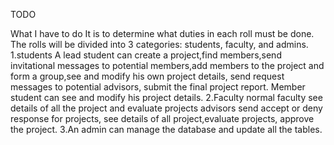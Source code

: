 TODO

What I have to do It is to determine what duties in each roll must be done. 
The rolls will be divided into 3 categories: students, faculty, and admins.
1.students
A lead student can create a project,find members,send invitational messages to potential members,add members to the 
project and form a group,see and modify his own project details, send request messages to potential advisors, 
submit the final project report.
Member student can see and modify his project details.
2.Faculty
normal faculty see details of all the project and evaluate projects
advisors send accept or deny response for projects, see details of all project,evaluate projects, approve the project.
3.An admin can manage the database and update all the tables.